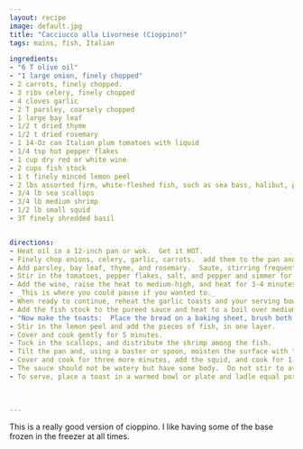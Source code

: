 ```yaml
--- 
layout: recipe
image: default.jpg
title: "Cacciucco alla Livornese (Cioppino)"
tags: mains, fish, Italian

ingredients:
- "6 T olive oil"
- "1 large onion, finely chopped"
- 2 carrots, finely chopped. 
- 3 ribs celery, finely chopped
- 4 cloves garlic
- 2 T parsley, coarsely chopped
- 1 large bay leaf
- 1/2 t dried thyme
- 1/2 t dried rosemary
- 1 14-Oz can Italian plum tomatoes with liquid
- 1/4 tsp hot pepper flakes
- 1 cup dry red or white wine
- 2 cups fish stock
- 1 t finely minced lemon peel
- 2 lbs assorted firm, white-fleshed fish, such as sea bass, halibut, pollock, tilefish, and/or ocean perch depending upon region and seasonal availability, cut into 2-inch pieces
- 3/4 lb sea scallops
- 3/4 lb medium shrimp
- 1/2 lb small squid
- 3T finely shredded basil


directions:
- Heat oil in a 12-inch pan or wok.  Get it HOT. 
- Finely chop onions, celery, garlic, carrots.  add them to the pan and saute till lightly brown.
- Add parsley, bay leaf, thyme, and rosemary.  Saute, stirring frequently for 3 or so more minutes.
- Stir in the tomatoes, pepper flakes, salt, and pepper and simmer for 10 minutes until reduced a bit.
- Add the wine, raise the heat to medium-high, and heat for 3-4 minutes more.  Remove and discard the bay leaf.  Puree the sauce in a food processor and return to the saute pan.
- _This is where you could pause if you wanted to._
- When ready to continue, reheat the garlic toasts and your serving bowls or plates in a low oven.
- Add the fish stock to the pureed sauce and heat to a boil over medium heat, 5 minutes.  
- "Now make the toasts:  Place the bread on a baking sheet, brush both sides with olive oil, and toast until golden.  While warm, rub both sides with cut clove of garlic. Wrap in aluminum foil for later warming."
- Stir in the lemon peel and add the pieces of fish, in one layer.  
- Cover and cook gently for 5 minutes.  
- Tuck in the scallops, and distribute the shrimp among the fish.  
- Tilt the pan and, using a baster or spoon, moisten the surface with the sauce.  
- Cover and cook for three more minutes, add the squid, and cook for 1-2 minutes more. 
- The sauce should not be watery but have some body.  Do not stir to avoid breaking up the fish.
- To serve, place a toast in a warmed bowl or plate and ladle equal portions of fish, shellfish, and sauce over the toasts.  Sprinkle with the basil and serve hot. 
   
   

---
```

This is a really good version of cioppino.  I like having some of the base frozen in the freezer at all times.

